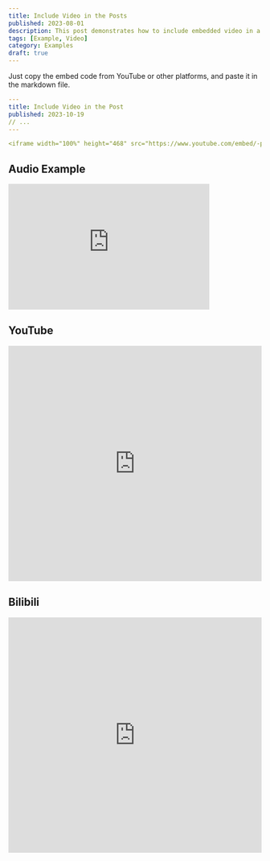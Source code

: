 ```yaml
---
title: Include Video in the Posts
published: 2023-08-01
description: This post demonstrates how to include embedded video in a blog post.
tags: [Example, Video]
category: Examples
draft: true
---
```


Just copy the embed code from YouTube or other platforms, and paste it in the markdown file.

```yaml
---
title: Include Video in the Post
published: 2023-10-19
// ...
---

<iframe width="100%" height="468" src="https://www.youtube.com/embed/-pSf9_MgsZ4" title="YouTube video player" frameborder="0" allowfullscreen></iframe>
```
## Audio Example
<iframe width="400" height="250" src="https://drive.google.com/file/d/1mlCevyfhtJLCjbU9VCZs_AMUMYYwaPFg/preview" frameborder="0" allowfullscreen></iframe>




## YouTube

<iframe width="100%" height="468" src="https://www.youtube.com/embed/-pSf9_MgsZ4" title="YouTube video player" frameborder="0" allow="accelerometer; autoplay; clipboard-write; encrypted-media; gyroscope; picture-in-picture; web-share" allowfullscreen></iframe>

## Bilibili

<iframe width="100%" height="468" src="https://www.youtube.com/embed/NtfbWkxJTHw" frameborder="0" allowfullscreen></iframe>

